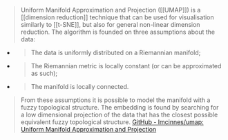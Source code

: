 
> Uniform Manifold Approximation and Projection ([[UMAP]]) is a [[dimension reduction]] technique that can be used for visualisation similarly to [[t-SNE]], but also for general non-linear dimension reduction. The algorithm is founded on three assumptions about the data:
- >  The data is uniformly distributed on a Riemannian manifold;
- >  The Riemannian metric is locally constant (or can be approximated as such);
- >  The manifold is locally connected.
>  From these assumptions it is possible to model the manifold with a fuzzy topological structure. The embedding is found by searching for a low dimensional projection of the data that has the closest possible equivalent fuzzy topological structure.
[GitHub - lmcinnes/umap: Uniform Manifold Approximation and Projection](https://github.com/lmcinnes/umap)

